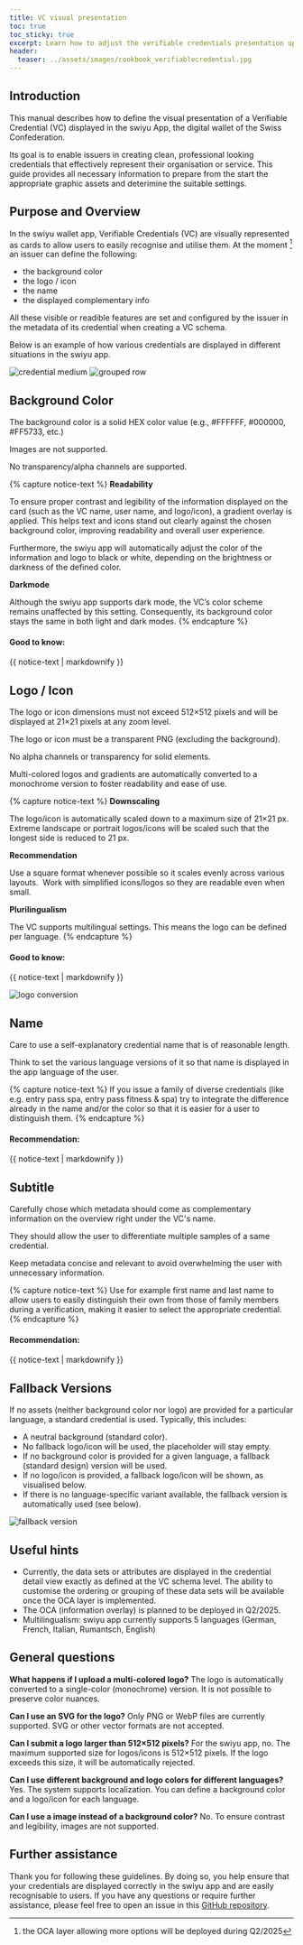 ```yaml
---
title: VC visual presentation
toc: true
toc_sticky: true
excerpt: Learn how to adjust the verifiable credentials presentation upon your needs
header:
  teaser: ../assets/images/cookbook_verifiablecredential.jpg
---
```


## Introduction

This manual describes how to define the visual presentation of a Verifiable Credential (VC) displayed in the swiyu App, the digital wallet of the Swiss Confederation.

Its goal is to enable issuers in creating clean, professional looking credentials that effectively represent their organisation or service. This guide provides all necessary information to prepare from the start the appropriate graphic assets and deterimine the suitable settings. 

## Purpose and Overview 

In the swiyu wallet app, Verifiable Credentials (VC) are visually represented as cards to allow users to easily recognise and utilise them. At the moment [^1] an issuer can define the following:

[^1]: the OCA layer allowing more options will be deployed during Q2/2025

- the background color
- the logo / icon
- the name
- the displayed complementary info

All these visible or readible features are set and configured by the issuer in the metadata of its credential when creating a VC schema. 

Below is an example of how various credentials are displayed in different situations in the swiyu app.

![credential medium](../../assets/images/vc_credential_medium.png)
![grouped row](../../assets/images/vc_grouped_row.png)

## Background Color

The background color is a solid HEX color value (e.g., #FFFFFF, #000000, #FF5733, etc.)

Images are not supported.

No transparency/alpha channels are supported.

{% capture notice-text %}
**Readability** 

To ensure proper contrast and legibility of the information displayed on the card (such as the VC name, user name, and logo/icon), a gradient overlay is applied. This helps text and icons stand out clearly against the chosen background color, improving readability and overall user experience.

Furthermore, the swiyu app will automatically adjust the color of the information and logo to black or white, depending on the brightness or darkness of the defined color.

**Darkmode**

Although the swiyu app supports dark mode, the VC’s color scheme remains unaffected by this setting. Consequently, its background color stays the same in both light and dark modes.
{% endcapture %}

<div class="notice--info">
  <h4 class="no_toc">Good to know:</h4>
  {{ notice-text | markdownify }}
</div>

## Logo / Icon

The logo or icon dimensions must not exceed 512×512 pixels and will be displayed at 21×21 pixels at any zoom level.

The logo or icon must be a transparent PNG (excluding the background). 

No alpha channels or transparency for solid elements. 

Multi-colored logos and gradients are automatically converted to a monochrome version to foster readability and ease of use. 

{% capture notice-text %}
**Downscaling**  

The logo/icon is automatically scaled down to a maximum size of 21×21 px. Extreme landscape or portrait logos/icons will be scaled such that the longest side is reduced to 21 px.

**Recommendation**

Use a square format whenever possible so it scales evenly across various layouts. 
Work with simplified icons/logos so they are readable even when small. 

**Plurilingualism**

The VC supports multilingual settings. This means the logo can be defined per language.
{% endcapture %}

<div class="notice--info">
  <h4 class="no_toc">Good to know:</h4>
  {{ notice-text | markdownify }}
</div>

![logo conversion](../../assets/images/vc_logo_conversion.png)

## Name

Care to use a self-explanatory credential name that is of reasonable length. 

Think to set the various language versions of it so that name is displayed in the app language of the user. 

{% capture notice-text %}
If you issue a family of diverse credentials (like e.g. entry pass spa, entry pass fitness & spa) try to integrate the difference already in the name and/or the color so that it is easier for a user to distinguish them.
{% endcapture %}

<div class="notice--info">
  <h4 class="no_toc">Recommendation:</h4>
  {{ notice-text | markdownify }}
</div>


## Subtitle

Carefully chose which metadata should come as complementary information on the overview right under the VC's name.

They should allow the user to differentiate multiple samples of a same credential.

Keep metadata concise and relevant to avoid overwhelming the user with unnecessary information.

{% capture notice-text %}
Use for example first name and last name to allow users to easily distinguish their own from those of family members during a verification, making it easier to select the appropriate credential.
{% endcapture %}

<div class="notice--info">
  <h4 class="no_toc">Recommendation:</h4>
  {{ notice-text | markdownify }}
</div>

## Fallback Versions

If no assets (neither background color nor logo) are provided for a particular language, a standard credential is used. Typically, this includes:

- A neutral background (standard color).
- No fallback logo/icon will be used, the placeholder will stay empty.
- If no background color is provided for a given language, a fallback (standard design) version will be used.
- If no logo/icon is provided, a fallback logo/icon will be shown, as visualised below.
- If there is no language-specific variant available, the fallback version is automatically used (see below).

![fallback version](../../assets/images/vc_fallback_version.png)

## Useful hints

- Currently, the data sets or attributes are displayed in the credential detail view exactly as defined at the VC schema level. The ability to customise the ordering or grouping of these data sets will be available once the OCA layer is implemented.
- The OCA (information overlay) is planned to be deployed in Q2/2025.
- Multilingualism: swiyu app currently supports 5 languages (German, French, Italian, Rumantsch, English)

## General questions

**What happens if I upload a multi-colored logo?**
The logo is automatically converted to a single-color (monochrome) version. It is not possible to preserve color nuances.

**Can I use an SVG for the logo?**
Only PNG or WebP files are currently supported. SVG or other vector formats are not accepted.

**Can I submit a logo larger than 512×512 pixels?**
For the swiyu app, no. The maximum supported size for logos/icons is 512×512 pixels. If the logo exceeds this size, it will be automatically rejected.

**Can I use different background and logo colors for different languages?**
Yes. The system supports localization. You can define a background color and a logo/icon for each language.

**Can I use a image instead of a background color?**
No. To ensure contrast and legibility, images are not supported.

## Further assistance

Thank you for following these guidelines. By doing so, you help ensure that your credentials are displayed correctly in the swiyu app and are easily recognisable to users. If you have any questions or require further assistance, please feel free to open an issue in this [GitHub repository](https://github.com/swiyu-admin-ch/swiyu-admin-ch.github.io).


